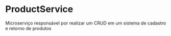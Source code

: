 # ProductService
Microserviço responsável por realizar um CRUD em um sistema de cadastro e retorno de produtos
